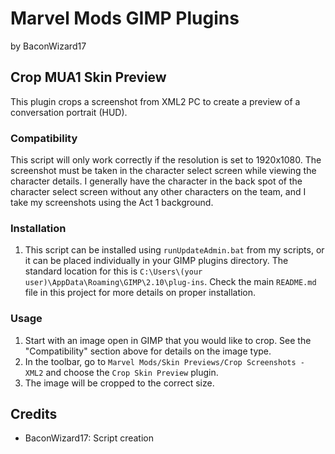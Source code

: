 # Marvel Mods GIMP Plugins
by BaconWizard17
## Crop MUA1 Skin Preview
This plugin crops a screenshot from XML2 PC to create a preview of a conversation portrait (HUD).

### Compatibility
This script will only work correctly if the resolution is set to 1920x1080. The screenshot must be taken in the character select screen while viewing the character details. I generally have the character in the back spot of the character select screen without any other characters on the team, and I take my screenshots using the Act 1 background.

### Installation
 1. This script can be installed using `runUpdateAdmin.bat` from my scripts, or it can be placed individually in your GIMP plugins directory. The standard location for this is `C:\Users\(your user)\AppData\Roaming\GIMP\2.10\plug-ins`. Check the main `README.md` file in this project for more details on proper installation.

### Usage
1. Start with an image open in GIMP that you would like to crop. See the "Compatibility" section above for details on the image type.
2. In the toolbar, go to `Marvel Mods/Skin Previews/Crop Screenshots - XML2` and choose the `Crop Skin Preview` plugin.
3. The image will be cropped to the correct size.

## Credits
- BaconWizard17: Script creation